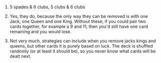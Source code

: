 1. 5 spades & 6 clubs, 5 clubs & 6 clubs

2. Yes, they do, because the only way they can be removed is with one Jack, one Queen and one King. 
Without these, if you could pair two cards together, for example a 9 and 11, then you'd still have one card remaining and you would lose. 

3. Not very much, strategies can include when you remove jacks kings and queens, but other cards it is purely based on luck. The deck is shuffled randomly (or at least it should be), so you never know what cards will be dealt next. 
